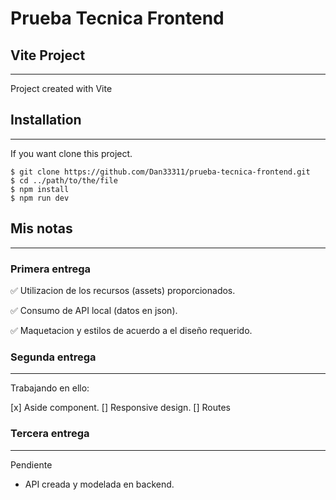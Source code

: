 # Prueba Tecnica Frontend

## Vite Project
***
Project created with Vite

## Installation
***
If you want clone this project. 
```
$ git clone https://github.com/Dan33311/prueba-tecnica-frontend.git
$ cd ../path/to/the/file
$ npm install
$ npm run dev
```

## Mis notas
***
### Primera entrega
✅ Utilizacion de los recursos (assets) proporcionados.

✅ Consumo de API local (datos en json).

✅ Maquetacion y estilos de acuerdo a el diseño requerido.


### Segunda entrega
***
Trabajando en ello:

[x] Aside component.
[] Responsive design.
[] Routes

### Tercera entrega
***
Pendiente

* API creada y modelada en backend.
